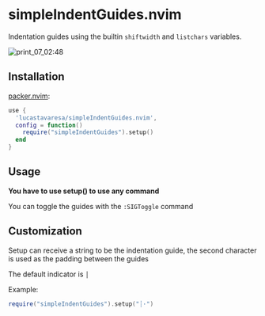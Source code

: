 # simpleIndentGuides.nvim

Indentation guides using the builtin `shiftwidth` and `listchars` variables.

![print_07_02:48](https://user-images.githubusercontent.com/80704612/200235123-f0b1c4dc-9159-47b7-bb4a-92e1c5e658db.png)

## Installation

[packer.nvim](https://github.com/wbthomason/packer.nvim):
```lua
use {
  'lucastavaresa/simpleIndentGuides.nvim',
  config = function()
    require("simpleIndentGuides").setup()
  end
}
```

## Usage

**You have to use setup() to use any command**

You can toggle the guides with the `:SIGToggle` command

## Customization

Setup can receive a string to be the indentation guide,
the second character is used as the padding between the guides

The default indicator is `│ `

Example:
```lua
require("simpleIndentGuides").setup("┊·")
```
